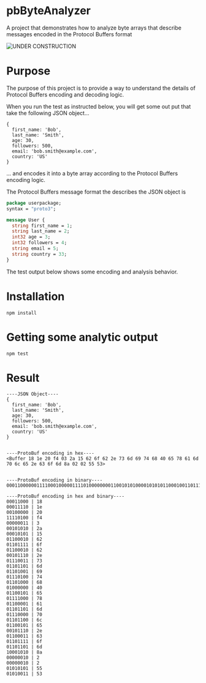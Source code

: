 # pbByteAnalyzer
A project that demonstrates how to analyze byte arrays that describe messages encoded in the Protocol Buffers format

![UNDER CONSTRUCTION](https://toppng.com/uploads/thumbnail/under-construction-sign-11532978241z3ajcgelg4.png)

# Purpose

The purpose of this project is to provide a way to understand the details of Protocol Buffers encoding and decoding logic.

When you run the test as instructed below, you will get some out put that take the following JSON object...

```
{
  first_name: 'Bob',
  last_name: 'Smith',
  age: 30,
  followers: 500,
  email: 'bob.smith@example.com',
  country: 'US'
}
```

... and encodes it into a byte array according to the Protocol Buffers encoding logic.

The Protocol Buffers message format the describes the JSON object is

```protobuf
package userpackage;
syntax = "proto3";

message User {
  string first_name = 1;
  string last_name = 2;
  int32 age = 3;
  int32 followers = 4;
  string email = 5;
  string country = 33;
}
```

The test output below shows some encoding and analysis behavior.

# Installation

`npm install`

# Getting some analytic output

`npm test`

# Result

```
----JSON Object----
{
  first_name: 'Bob',
  last_name: 'Smith',
  age: 30,
  followers: 500,
  email: 'bob.smith@example.com',
  country: 'US'
}


----ProtoBuf encoding in hex----
<Buffer 18 1e 20 f4 03 2a 15 62 6f 62 2e 73 6d 69 74 68 40 65 78 61 6d 70 6c 65 2e 63 6f 6d 8a 02 02 55 53>


----ProtoBuf encoding in binary----
000110000001111000100000111101000000001100101010000101010110001001101111011000100010111001110011011011010110100101110100011010000100000001100101011110000110000101101101011100000110110001100101001011100110001101101111011011011000101000000010000000100101010101010011

----ProtoBuf encoding in hex and binary----
00011000 | 18
00011110 | 1e
00100000 | 20
11110100 | f4
00000011 | 3
00101010 | 2a
00010101 | 15
01100010 | 62
01101111 | 6f
01100010 | 62
00101110 | 2e
01110011 | 73
01101101 | 6d
01101001 | 69
01110100 | 74
01101000 | 68
01000000 | 40
01100101 | 65
01111000 | 78
01100001 | 61
01101101 | 6d
01110000 | 70
01101100 | 6c
01100101 | 65
00101110 | 2e
01100011 | 63
01101111 | 6f
01101101 | 6d
10001010 | 8a
00000010 | 2
00000010 | 2
01010101 | 55
01010011 | 53

```



